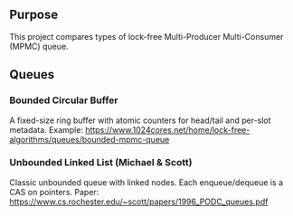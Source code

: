 ## Purpose

This project compares types of lock-free Multi-Producer Multi-Consumer (MPMC) queue.

## Queues

###	Bounded Circular Buffer

A fixed-size ring buffer with atomic counters for head/tail and per-slot metadata.
Example: https://www.1024cores.net/home/lock-free-algorithms/queues/bounded-mpmc-queue

### Unbounded Linked List (Michael & Scott)

Classic unbounded queue with linked nodes. Each enqueue/dequeue is a CAS on pointers.
Paper: https://www.cs.rochester.edu/~scott/papers/1996_PODC_queues.pdf
